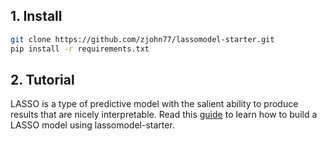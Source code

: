 ## 1. Install
```sh
git clone https://github.com/zjohn77/lassomodel-starter.git
pip install -r requirements.txt
```

## 2. Tutorial
LASSO is a type of predictive model with the salient ability to produce results that are nicely interpretable. Read this [guide](https://zjohn77.github.io/blog/posts/lasso) to learn how to build a LASSO model using lassomodel-starter.

